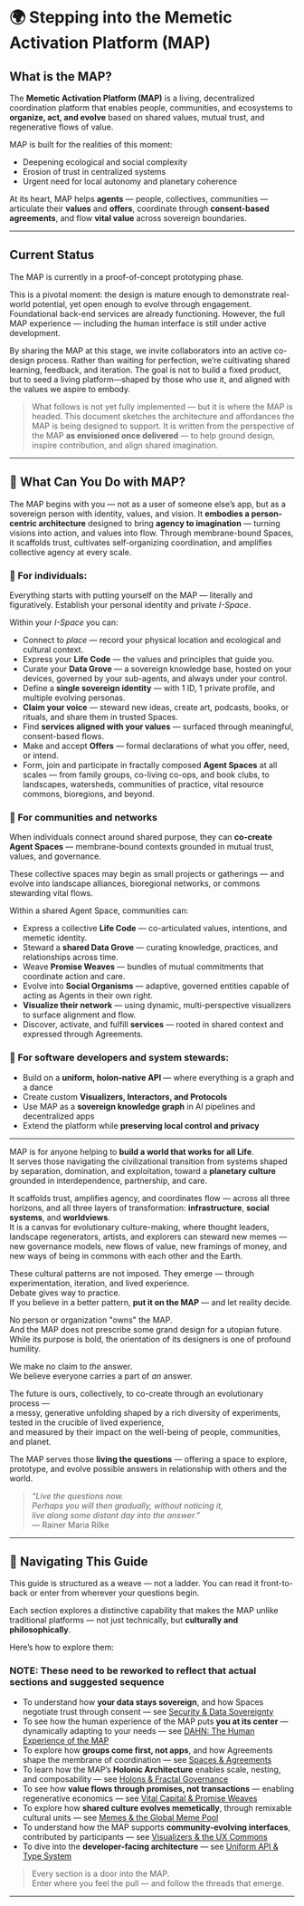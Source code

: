 # 🌍 Stepping into the Memetic Activation Platform (MAP)

## What is the MAP?

The **Memetic Activation Platform (MAP)** is a living, decentralized coordination platform that enables people, communities, and ecosystems to **organize, act, and evolve** based on shared values, mutual trust, and regenerative flows of value.

MAP is built for the realities of this moment:

- Deepening ecological and social complexity
- Erosion of trust in centralized systems
- Urgent need for local autonomy and planetary coherence

At its heart, MAP helps **agents** — people, collectives, communities — articulate their **values** and **offers**, coordinate through **consent-based agreements**, and flow **vital value** across sovereign boundaries.

---

## Current Status

The MAP is currently in a proof-of-concept prototyping phase. 

This is a pivotal moment: the design is mature enough to demonstrate real-world potential, yet open enough to evolve through engagement. Foundational back-end services are already functioning. However, the full MAP experience — including the human interface is still under active development.


By sharing the MAP at this stage, we invite collaborators into an active co-design process. Rather than waiting for perfection, we’re cultivating shared learning, feedback, and iteration. The goal is not to build a fixed product, but to seed a living platform—shaped by those who use it, and aligned with the values we aspire to embody.

> What follows is not yet fully implemented — but it is where the MAP is headed. This document sketches the architecture and affordances the MAP is being designed to support. It is written from the perspective of the MAP **as envisioned once delivered** — to help ground design, inspire contribution, and align shared imagination.
> 
---

## 🧬 What Can You Do with MAP?

The MAP begins with you — not as a user of someone else’s app, but as a sovereign person with identity, values, and vision. It **embodies a person-centric architecture** designed to bring **agency to imagination** — turning visions into action, and values into flow. Through membrane-bound Spaces, it scaffolds trust, cultivates self-organizing coordination, and amplifies collective agency at every scale.

### 🌱 For individuals:

Everything starts with putting yourself on the MAP — literally and figuratively. Establish your personal identity and private _I-Space_.

Within your _I-Space_ you can:

- Connect to _place_ — record your physical location and ecological and cultural context.
- Express your **Life Code** — the values and principles that guide you.
- Curate your **Data Grove** — a sovereign knowledge base, hosted on your devices, governed by your sub-agents, and always under your control.
- Define a **single sovereign identity** — with 1 ID, 1 private profile, and multiple evolving personas.
- **Claim your voice** — steward new ideas, create art, podcasts, books, or rituals, and share them in trusted Spaces.
- Find **services aligned with your values** — surfaced through meaningful, consent-based flows.
- Make and accept **Offers** — formal declarations of what you offer, need, or intend.
- Form, join and participate in fractally composed **Agent Spaces** at all scales — from family groups, co-living co-ops, and book clubs, to landscapes, watersheds, communities of practice, vital resource commons, bioregions, and beyond.

### 🤝 For communities and networks

When individuals connect around shared purpose, they can **co-create Agent Spaces** — membrane-bound contexts grounded in mutual trust, values, and governance.

These collective spaces may begin as small projects or gatherings — and evolve into landscape alliances, bioregional networks, or commons stewarding vital flows.

Within a shared Agent Space, communities can:

- Express a collective **Life Code** — co-articulated values, intentions, and memetic identity.
- Steward a **shared Data Grove** — curating knowledge, practices, and relationships across time.
- Weave **Promise Weaves** — bundles of mutual commitments that coordinate action and care.
- Evolve into **Social Organisms** — adaptive, governed entities capable of acting as Agents in their own right.
- **Visualize their network** — using dynamic, multi-perspective visualizers to surface alignment and flow.
- Discover, activate, and fulfill **services** — rooted in shared context and expressed through Agreements.

### 🧠 For software developers and system stewards:

- Build on a **uniform, holon-native API** — where everything is a graph and a dance
- Create custom **Visualizers, Interactors, and Protocols**
- Use MAP as a **sovereign knowledge graph** in AI pipelines and decentralized apps
- Extend the platform while **preserving local control and privacy**

---

MAP is for anyone helping to **build a world that works for all Life**.  
It serves those navigating the civilizational transition from systems shaped by separation, domination, and exploitation, toward a **planetary culture** grounded in interdependence, partnership, and care.

It scaffolds trust, amplifies agency, and coordinates flow — across all three horizons, and all three layers of transformation: **infrastructure**, **social systems**, and **worldviews**.  
It is a canvas for evolutionary culture-making, where thought leaders, landscape regenerators, artists, and explorers can steward new memes — new governance models, new flows of value, new framings of money, and new ways of being in commons with each other and the Earth.

These cultural patterns are not imposed. They emerge — through experimentation, iteration, and lived experience.  
Debate gives way to practice.  
If you believe in a better pattern, **put it on the MAP** — and let reality decide.

No person or organization "owns" the MAP.  
And the MAP does not prescribe some grand design for a utopian future.  
While its purpose is bold, the orientation of its designers is one of profound humility.

We make no claim to *the* answer.  
We believe everyone carries a part of *an* answer.

The future is ours, collectively, to co-create through an evolutionary process —  
a messy, generative unfolding shaped by a rich diversity of experiments,  
tested in the crucible of lived experience,  
and measured by their impact on the well-being of people, communities, and planet.

The MAP serves those **living the questions** — offering a space to explore, prototype, and evolve possible answers in relationship with others and the world.

> _“Live the questions now.  
> Perhaps you will then gradually, without noticing it,  
> live along some distant day into the answer.”_  
> — Rainer Maria Rilke

---

## 🧭 Navigating This Guide

This guide is structured as a weave — not a ladder. You can read it front-to-back or enter from wherever your questions begin.

Each section explores a distinctive capability that makes the MAP unlike traditional platforms — not just technically, but **culturally and philosophically**.

Here’s how to explore them:

### NOTE: These need to be reworked to reflect that actual sections and suggested sequence

- To understand how **your data stays sovereign**, and how Spaces negotiate trust through consent — see [Security & Data Sovereignty](./security-model.md)
- To see how the human experience of the MAP puts **you at its center** — dynamically adapting to your needs — see [DAHN: The Human Experience of the MAP](./DAHN.md)
- To explore how **groups come first, not apps**, and how Agreements shape the membrane of coordination — see [Spaces & Agreements](./spaces.md)
- To learn how the MAP’s **Holonic Architecture** enables scale, nesting, and composability — see [Holons & Fractal Governance](./overview.md#holonic-architecture)
- To see how **value flows through promises, not transactions** — enabling regenerative economics — see [Vital Capital & Promise Weaves](./vital-capital-flows.md)
- To explore how **shared culture evolves memetically**, through remixable cultural units — see [Memes & the Global Meme Pool](../../archive/promise-weaves.md)
- To understand how the MAP supports **community-evolving interfaces**, contributed by participants — see [Visualizers & the UX Commons](./choreographer.md)
- To dive into the **developer-facing architecture** — see [Uniform API & Type System](./uniform-api.md)

> Every section is a door into the MAP.  
> Enter where you feel the pull — and follow the threads that emerge.


---

